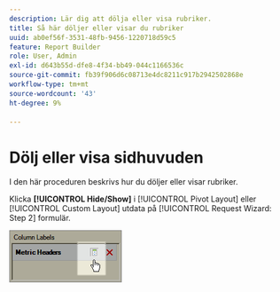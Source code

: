 ```yaml
---
description: Lär dig att dölja eller visa rubriker.
title: Så här döljer eller visar du rubriker
uuid: ab0ef56f-3531-48fb-9456-1220718d59c5
feature: Report Builder
role: User, Admin
exl-id: d643b55d-dfe8-4f34-bb49-044c1166536c
source-git-commit: fb39f906d6c08713e4dc8211c917b2942502868e
workflow-type: tm+mt
source-wordcount: '43'
ht-degree: 9%

---
```


# Dölj eller visa sidhuvuden

I den här proceduren beskrivs hur du döljer eller visar rubriker.

Klicka **[!UICONTROL Hide/Show]** i [!UICONTROL Pivot Layout] eller [!UICONTROL Custom Layout] utdata på [!UICONTROL Request Wizard: Step 2] formulär.

![Skärmbild med ikonen Dölj/Visa för metriska rubriker.](assets/hide_show_header.png)
